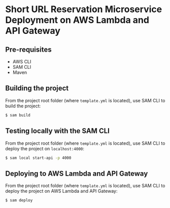 # Short URL Reservation Microservice Deployment on AWS Lambda and API Gateway

## Pre-requisites
* AWS CLI
* SAM CLI
* Maven

## Building the project
From the project root folder (where `template.yml` is located),
use SAM CLI to build the project:
```bash
$ sam build
```

## Testing locally with the SAM CLI
From the project root folder (where `template.yml` is located),
use SAM CLI to deploy the project on `localhost:4000`:

```bash
$ sam local start-api -p 4000
```

## Deploying to AWS Lambda and API Gateway
From the project root folder (where `template.yml` is located),
use SAM CLI to deploy the project on AWS Lambda and API Gateway:

```
$ sam deploy
```
